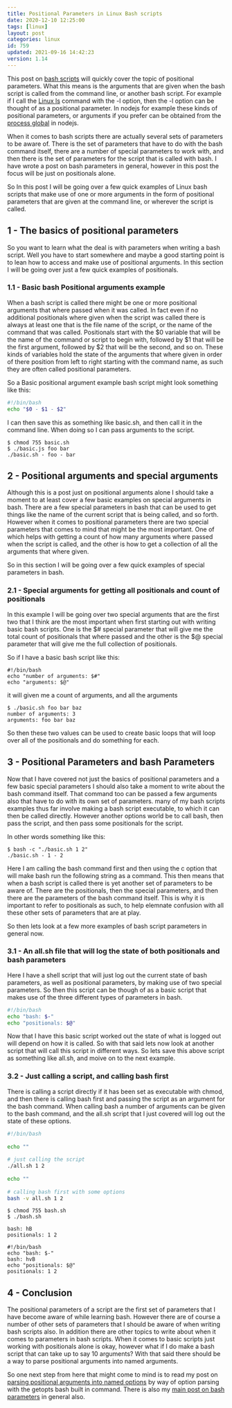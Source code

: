 ```yaml
---
title: Positional Parameters in Linux Bash scripts
date: 2020-12-10 12:25:00
tags: [linux]
layout: post
categories: linux
id: 759
updated: 2021-09-16 14:42:23
version: 1.14
---
```


This post on [bash scripts](/2020/11/27/linux-bash-scripts/) will quickly cover the topic of positional parameters. What this means is the arguments that are given when the bash script is called from the command line, or another bash script. For example if I call the [Linux ls](/2020/10/14/linux-ls/) command with the -l option, then the -l option can be thought of as a positional parameter. In nodejs for example these kinds of positional parameters, or arguments if you prefer can be obtained from the [process global](/2018/02/11/nodejs-process) in nodejs.

When it comes to bash scripts there are actually several sets of parameters to be aware of. There is the set of parameters that have to do with the bash command itself, there are a number of special parameters to work with, and then there is the set of parameters for the script that is called with bash. I have wrote a post on bash parameters in general, however in this post the focus will be just on positionals alone.

So In this post I will be going over a few quick examples of Linux bash scripts that make use of one or more arguments in the form of positional parameters that are given at the command line, or wherever the script is called.

<!-- more -->

## 1 - The basics of positional parameters

So you want to learn what the deal is with parameters when writing a bash script. Well you have to start somewhere and maybe a good starting point is to lean how to access and make use of positional arguments. In this section I will be going over just a few quick examples of positionals.

### 1.1 - Basic bash Positional arguments example

When a bash script is called there might be one or more positional arguments that where passed when it was called. In fact even if no additional positionals where given when the script was called there is always at least one that is the file name of the script, or the name of the command that was called. Positionals start with the \$0 variable that will be the name of the command or script to begin with, followed by \$1 that will be the first argument, followed by \$2 that will be the second, and so on. These kinds of variables hold the state of the arguments that where given in order of there position from left to right starting with the command name, as such they are often called positional parameters.

So a Basic positional argument example bash script might look something like this:

```bash
#!/bin/bash
echo "$0 - $1 - $2"
```

I can then save this as something like basic.sh, and then call it in the command line. When doing so I can pass arguments to the script.

```
$ chmod 755 basic.sh
$ ./basic.js foo bar
./basic.sh - foo - bar
```

## 2 - Positional arguments and special arguments

Although this is a post just on positional arguments alone I should take a moment to at least cover a few basic examples on special arguments in bash. There are a few special parameters in bash that can be used to get things like the name of the current script that is being called, and so forth. However when it comes to positional parameters there are two special parameters that comes to mind that might be the most important. One of which helps with getting a count of how many arguments where passed when the script is called, and the other is how to get a collection of all the arguments that where given.

So in this section I will be going over a few quick examples of special parameters in bash.

### 2.1 - Special arguments for getting all positionals and count of positionals

In this example I will be going over two special arguments that are the first two that I think are the most important when first starting out with writing basic bash scripts. One is the \$\# special parameter that will give me the total count of positionals that where passed and the other is the \$\@ special parameter that will give me the full collection of positionals.


So if I have a basic bash script like this:

```
#!/bin/bash
echo "number of arguments: $#"
echo "arguments: $@"
```

it will given me a count of arguments, and all the arguments

```
$ ./basic.sh foo bar baz
number of arguments: 3
arguments: foo bar baz
```

So then these two values can be used to create basic loops that will loop over all of the positionals and do something for each.

## 3 - Positional Parameters and bash Parameters

Now that I have covered not just the basics of positional parameters and a few basic special parameters I should also take a moment to write about the bash command itself. That command too can be passed a few arguments also that have to do with its own set of parameters. many of my bash scripts examples thus far involve making a bash script executable, to which it can then be called directly. However another options world be to call bash, then pass the script, and then pass some positionals for the script.

In other words something like this:

```
$ bash -c "./basic.sh 1 2"
./basic.sh - 1 - 2
```

Here I am calling the bash command first and then using the c option that will make bash run the following string as a command. This then means that when a bash script is called there is yet another set of parameters to be aware of. There are the positionals, then the special parameters, and then there are the parameters of the bash command itself. This is why it is important to refer to positionals as such, to help elemnate confusion with all these other sets of parameters that are at play.

So then lets look at a few more examples of bash script parameters in general now.

### 3.1 - An all.sh file that will log the state of both positionals and bash parameters

Here I have a shell script that will just log out the current state of bash parameters, as well as positional parameters, by making use of two special parameters. So then this script can be though of as a basic script that makes use of the three different types of parameters in bash.

```bash
#!/bin/bash
echo "bash: $-"
echo "positionals: $@"
```
Now that I have this basic script worked out the state of what is logged out will depend on how it is called. So with that said lets now look at another script that will call this script in different ways. So lets save this above script as something like all.sh, and moive on to the next example.

### 3.2 - Just calling a script, and calling bash first

There is calling a script directly if it has been set as executable with chmod, and then there is calling bash first and passing the script as an argument for the bash command. When calling bash a number of arguments can be given to the bash command, and the all.sh script that I just covered will log out the state of these options.

```bash
#!/bin/bash
 
echo ""
 
# just calling the script
./all.sh 1 2
 
echo ""
 
# calling bash first with some options
bash -v all.sh 1 2
```

```
$ chmod 755 bash.sh
$ ./bash.sh

bash: hB
positionals: 1 2

#!/bin/bash
echo "bash: $-"
bash: hvB
echo "positionals: $@"
positionals: 1 2
```

## 4 - Conclusion

The positional parameters of a script are the first set of parameters that I have become aware of while learning bash. However there are of course a number of other sets of parameters that I should be aware of when writing bash scripts also. In addition there are other topics to write about when it comes to parameters in bash scripts. When it comes to basic scripts just working with positionals alone is okay, however what if I do make a bash script that can take up to say 10 arguments? With that said there should be a way to parse positional arguments into named arguments.

So one next step from here that might come to mind is to read my post on [parsing positional arguments into named options](/2020/12/09/linux-bash-script-parameters-named/)  by way of option parsing with the getopts bash built in command. There is also my [main post on bash parameters](/2020/11/16/linux-bash-parameters/) in general also.
